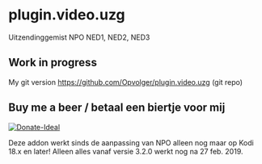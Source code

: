 plugin.video.uzg
================

Uitzendinggemist NPO NED1, NED2, NED3

Work in progress
----------------
My git version https://github.com/Opvolger/plugin.video.uzg (git repo)

Buy me a beer / betaal een biertje voor mij
------------------------------------------
[![Donate-Ideal](https://img.shields.io/badge/Donate-Ideal-green.svg)](https://www.bunq.me/opvolger)

Deze addon werkt sinds de aanpassing van NPO alleen nog maar op Kodi 18.x en later!
Alleen alles vanaf versie 3.2.0 werkt nog na 27 feb. 2019.
